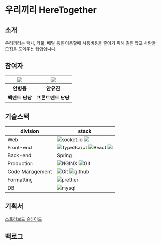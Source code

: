 # 우리끼리 HereTogether

## 소개

우리끼리는 택시, 카풀, 배달 등을 이용할때 사용비용을 줄이기 위해 같은 학교 사람들 모집을 도와주는 웹앱입니다.

## 참여자

| ![](https://github.com/gomster96.png) | ![](https://github.com/Eugenius1st.png) |
| :-----------------------------------: | :-------------------------------------: |
|              **안병웅**               |               **안유진**                |
|            **백엔드 담당**            |           **프론트엔드 담당**           |

## 기술스택

| division        | stack                                                                                                                                                                                                      |
| --------------- | ---------------------------------------------------------------------------------------------------------------------------------------------------------------------------------------------------------- |
| Web             | ![socket.io](https://img.shields.io/badge/socket.io-lightgray?logo=socket.io&colorA=gray) ![](<http://img.shields.io/badge/-SSE-3776AB()?style=()>)                                                        |
| Front-end       | ![TypeScript](https://img.shields.io/badge/TypeScript-blue?logo=TypeScript&colorA=gray) ![React](https://img.shields.io/badge/React-lightblue?logo=React&colorA=gray) ![](https://i.imgur.com/0l2c3Fe.png) |
| Back-end        | Spring                                                                                                                                                                                                     |
| Production      | ![NGINX](https://img.shields.io/badge/NGINX-green?logo=NginX&colorA=gray) ![Git](https://img.shields.io/badge/GitHub_Actions-purple?logo=github&colorA=gray)                                               |
| Code Management | ![Git](https://img.shields.io/badge/Git-red?logo=Git&colorA=gray) ![github](https://img.shields.io/badge/GitHub-lightgray?logo=github&colorA=gray)                                                         |
| Formatting      | ![prettier](https://img.shields.io/badge/prettier-yellow?logo=prettier&colorA=gray)                                                                                                                        |
| DB              | ![mysql](https://img.shields.io/badge/mysql-blue?logo=mySQL&colorA=gray)                                                                                                                                   |

## 기획서

[스토리보드 슬라이드](https://docs.google.com/presentation/d/1yWrE9XcvDe4gk9pk2wLZqr2yU29_-ouZtMgAGurXHpc/edit?usp=sharing)

## 백로그
